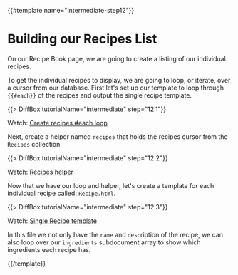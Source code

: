 {{#template name="intermediate-step12"}}

# Building our Recipes List

On our Recipe Book page, we are going to create a listing of our individual recipes.

To get the individual recipes to display, we are going to loop, or iterate, over a cursor from our database. First let's set up our template to loop through `{{#each}}` of the recipes and output the single recipe template.

<!-- Recipes.html -->
{{> DiffBox tutorialName="intermediate" step="12.1"}}

Watch: [Create recipes #each loop](https://youtu.be/AjydyHbwbDA?t=2m3s "Level Up Tutorials: Intermediate Meteor Tutorial #12 - Youtube")

Next, create a helper named `recipes` that holds the recipes cursor from the `Recipes` collection.

{{> DiffBox tutorialName="intermediate" step="12.2"}}

Watch: [Recipes helper](https://youtu.be/AjydyHbwbDA?t=1m23s "Level Up Tutorials: Intermediate Meteor Tutorial #12 - Youtube")

Now that we have our loop and helper, let's create a template for each individual recipe called: `Recipe.html`.

<!-- Single Recipe.html article -->
{{> DiffBox tutorialName="intermediate" step="12.3"}}

Watch: [Single Recipe template](https://youtu.be/AjydyHbwbDA?t=3m38s "Level Up Tutorials: Intermediate Meteor Tutorial #12 - Youtube")

In this file we not only have the `name` and `desc`ription of the recipe, we can also loop over our `ingredients` subdocument array to show which ingredients each recipe has. 

{{/template}}

